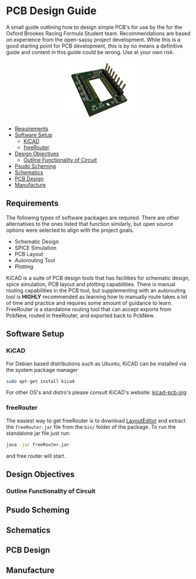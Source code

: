 # PCB Design Guide

A small guide outlining how to design simple PCB's for use by the for the Oxford Brookes Racing Formula Student team. Recommendations are based on experience from the open-sassy project development. While this is a good starting point for PCB development, this is by no means a definitive guide and content in this guide could be wrong. Use at your own risk.

<center>
<img src=img/optical_sensor_daughter_boad.png width=200px>
</center>

- [Requirements](#requirements)
- [Software Setup](#software-setup)
  - [KiCAD](#kicad)
  - [freeRouter](#freerouter)
- [Design Objectives](#design-objectives)
  - [Outline Functionality of Circuit](#outline-functionality-of-circuit)
- [Psudo Scheming](#psudo-scheming)
- [Schematics](#schematics)
- [PCB Design](#pcb-design)
- [Manufacture](#manufacture)

## Requirements

The following types of software packages are required. There are other alternatives to the ones listed that function similarly, but open source options were selected to align with the project goals.

- Schematic Design
- SPICE Simulation
- PCB Layout
- Autorouting Tool
- Plotting

KiCAD is a suite of PCB design tools that has facilities for schematic design, spice simulation, PCB layout and plotting capabilities. There is manual routing capabilities in the PCB tool, but supplementing with an autorouting tool is **HIGHLY** recommended as learning how to manually route takes a lot of time and practice and requires some amount of guidance to learn. FreeRouter is a standalone routing tool that can accept exports from PcbNew, routed in freeRouter, and exported back to PcbNew.

## Software Setup

### KiCAD

For Debian based distributions such as Ubuntu, KiCAD can be installed via the system package manager

```bash
sudo apt-get install kicad
```

For other OS's and distro's please consult KiCAD's website: [kicad-pcb.org](http://www.kicad-pcb.org/)

### freeRouter

The easiest way to get freeRouter is to download [LayoutEditor](https://layouteditor.com) and extract the `freeRouter.jar` file from the `bin/` folder of the package. To run the standalone jar file just run:

```bash
java -jar freeRouter.jar
```

and free router will start.

## Design Objectives

### Outline Functionality of Circuit

## Psudo Scheming

## Schematics

## PCB Design

## Manufacture
